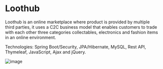# Loothub


Loothub is an online marketplace where product is provided by multiple third parties, it uses a C2C business model that enables customers to trade with each other three categories collectables, electronics and fashion items in an online environment.

Technologies: Spring Boot/Security, JPA/Hibernate, MySQL, Rest API, Thymeleaf, JavaScript, Ajax and jQuery.


![image](https://user-images.githubusercontent.com/39504405/109416222-89a8ee80-79c5-11eb-9b3c-3047ceb66fff.png)
